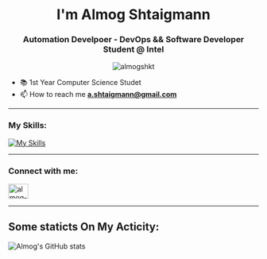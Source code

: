 <h1 align="center">I'm Almog Shtaigmann</h1>
<h3 align="center">Automation Develpoer - DevOps && Software Developer Student @ Intel</h3>
<p align="center"> <img src="https://komarev.com/ghpvc/?username=almogshkt&label=Profile%20views&color=29cebc&style=flat" alt="almogshkt" /> </p>

- 📚 1st Year Computer Science Studet
- 📫 How to reach me **a.shtaigmann@gmail.com**
___
### My Skills:
[![My Skills](https://skillicons.dev/icons?i=python,flask,postgres,java,powershell,c,md,github,git,arduino,azure,postman,vscode,linkedin&perline=7)](https://skillicons.dev)
___
<h3 align="left">Connect with me:</h3>
<p align="left">
<a href="https://www.linkedin.com/in/almog-shtaigmann/" target="blank"><img align="center" src="https://raw.githubusercontent.com/rahuldkjain/github-profile-readme-generator/master/src/images/icons/Social/linked-in-alt.svg" alt="almog-shtaigmann" height="30" width="40" /></a>
</p>

___
## Some staticts On My Acticity:

![Almog's GitHub stats](https://github-readme-stats.vercel.app/api?username=AlmogShKt&show_icons=true&theme=algolia)  
